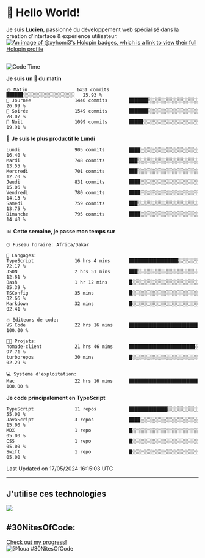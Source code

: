 # 👋 Hello World!

Je suis **Lucien**, passionné du développement web spécialisé dans la création d'interface & expérience utilisateur.
[![An image of @xyhomi3's Holopin badges, which is a link to view their full Holopin profile](https://holopin.me/xyhomi3)](https://holopin.io/@xyhomi3)

##

<!--START_SECTION:waka-->
![Code Time](http://img.shields.io/badge/Code%20Time-1%2C187%20hrs%204%20mins-blue)

**Je suis un 🐤 du matin** 

```text
🌞 Matin                  1431 commits        ██████░░░░░░░░░░░░░░░░░░░   25.93 % 
🌆 Journée                1440 commits        ███████░░░░░░░░░░░░░░░░░░   26.09 % 
🌃 Soirée                 1549 commits        ███████░░░░░░░░░░░░░░░░░░   28.07 % 
🌙 Nuit                   1099 commits        █████░░░░░░░░░░░░░░░░░░░░   19.91 % 
```
📅 **Je suis le plus productif le Lundi** 

```text
Lundi                    905 commits         ████░░░░░░░░░░░░░░░░░░░░░   16.40 % 
Mardi                    748 commits         ███░░░░░░░░░░░░░░░░░░░░░░   13.55 % 
Mercredi                 701 commits         ███░░░░░░░░░░░░░░░░░░░░░░   12.70 % 
Jeudi                    831 commits         ████░░░░░░░░░░░░░░░░░░░░░   15.06 % 
Vendredi                 780 commits         ████░░░░░░░░░░░░░░░░░░░░░   14.13 % 
Samedi                   759 commits         ███░░░░░░░░░░░░░░░░░░░░░░   13.75 % 
Dimanche                 795 commits         ████░░░░░░░░░░░░░░░░░░░░░   14.40 % 
```


📊 **Cette semaine, je passe mon temps sur** 

```text
🕑︎ Fuseau horaire: Africa/Dakar

💬 Langages: 
TypeScript               16 hrs 4 mins       ██████████████████░░░░░░░   72.17 % 
JSON                     2 hrs 51 mins       ███░░░░░░░░░░░░░░░░░░░░░░   12.81 % 
Bash                     1 hr 12 mins        █░░░░░░░░░░░░░░░░░░░░░░░░   05.39 % 
TSConfig                 35 mins             █░░░░░░░░░░░░░░░░░░░░░░░░   02.66 % 
Markdown                 32 mins             █░░░░░░░░░░░░░░░░░░░░░░░░   02.41 % 

🔥 Éditeurs de code: 
VS Code                  22 hrs 16 mins      █████████████████████████   100.00 % 

🐱‍💻 Projets: 
nomade-client            21 hrs 46 mins      ████████████████████████░   97.71 % 
turborepos               30 mins             █░░░░░░░░░░░░░░░░░░░░░░░░   02.29 % 

💻 Système d'exploitation: 
Mac                      22 hrs 16 mins      █████████████████████████   100.00 % 
```

**Je code principalement en TypeScript** 

```text
TypeScript               11 repos            ██████████████░░░░░░░░░░░   55.00 % 
JavaScript               3 repos             ████░░░░░░░░░░░░░░░░░░░░░   15.00 % 
MDX                      1 repo              █░░░░░░░░░░░░░░░░░░░░░░░░   05.00 % 
CSS                      1 repo              █░░░░░░░░░░░░░░░░░░░░░░░░   05.00 % 
Swift                    1 repo              █░░░░░░░░░░░░░░░░░░░░░░░░   05.00 % 
```




 Last Updated on 17/05/2024 16:15:03 UTC
<!--END_SECTION:waka-->
---

## J'utilise ces technologies

<p align="left">
  <a href="https://skillicons.dev">
    <img src="https://skillicons.dev/icons?i=ts,js,md,scss,tailwind,react,redux,docker,express,astro,vite,nextjs,vercel,figma,ableton" />
  </a>
</p>

## #30NitesOfCode:
  [Check out my progress!](https://www.codedex.io/@1oua/30-nites-of-code)  
  ![@1oua #30NitesOfCode](https://www.codedex.io/api/petStatus?user=1oua)
